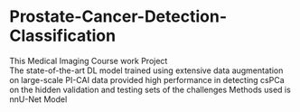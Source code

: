 # Prostate-Cancer-Detection-Classification
This Medical Imaging Course work Project
<br>
The state-of-the-art DL model trained using extensive data augmentation on large-scale PI-CAI data provided high performance in detecting csPCa on the hidden validation and testing sets of the challenges 
Methods used is nnU-Net Model
